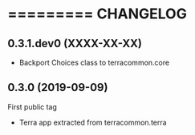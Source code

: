 =========
CHANGELOG
=========

0.3.1.dev0 (XXXX-XX-XX)
-----------------------

* Backport Choices class to terracommon.core


0.3.0      (2019-09-09)
-----------------------

First public tag

* Terra app extracted from terracommon.terra

